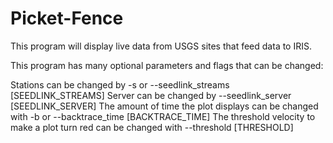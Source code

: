 # Picket-Fence
This program will display live data from USGS sites that feed data to IRIS.

This program has many optional parameters and flags that can be changed:

Stations can be changed by -s or --seedlink_streams \[SEEDLINK_STREAMS\]
Server can be changed by --seedlink_server \[SEEDLINK_SERVER\]
The amount of time the plot displays can be changed with -b or --backtrace_time \[BACKTRACE_TIME\]
The threshold velocity to make a plot turn red can be changed with --threshold \[THRESHOLD\]
